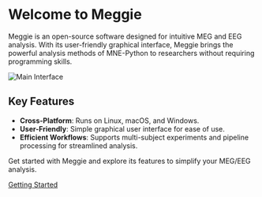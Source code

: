 # Welcome to Meggie

Meggie is an open-source software designed for intuitive MEG and EEG analysis. With its user-friendly graphical interface, Meggie brings the powerful analysis methods of MNE-Python to researchers without requiring programming skills.

![Main Interface](./images/meggie_ui.png)

## Key Features

- **Cross-Platform**: Runs on Linux, macOS, and Windows.
- **User-Friendly**: Simple graphical user interface for ease of use.
- **Efficient Workflows**: Supports multi-subject experiments and pipeline processing for streamlined analysis.

Get started with Meggie and explore its features to simplify your MEG/EEG analysis.

[Getting Started](./user-guide/getting-started.md)
